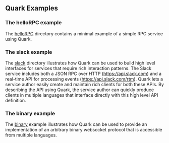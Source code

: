 ## Quark Examples

### The helloRPC example

The [helloRPC](examples/helloRPC)
directory contains a minimal example of a simple RPC service using
Quark.

### The slack example

The [slack](examples/slack)
directory illustrates how Quark can be used to build high level
interfaces for services that require rich interaction patterns. The
Slack service includes both a JSON RPC over HTTP
(https://api.slack.com) and a real-time API for processing events
(https://api.slack.com/rtm). Quark lets a service author easily create
and maintain rich clients for both these APIs. By describing the API
using Quark, the service author can quickly produce clients in
multiple languages that interface directly with this high level API
definition.

### The binary example

The [binary](examples/binary)
example illustrates how Quark can be used to provide an implementation
of an arbitrary binary websocket protocol that is accessible from
multiple languages.
